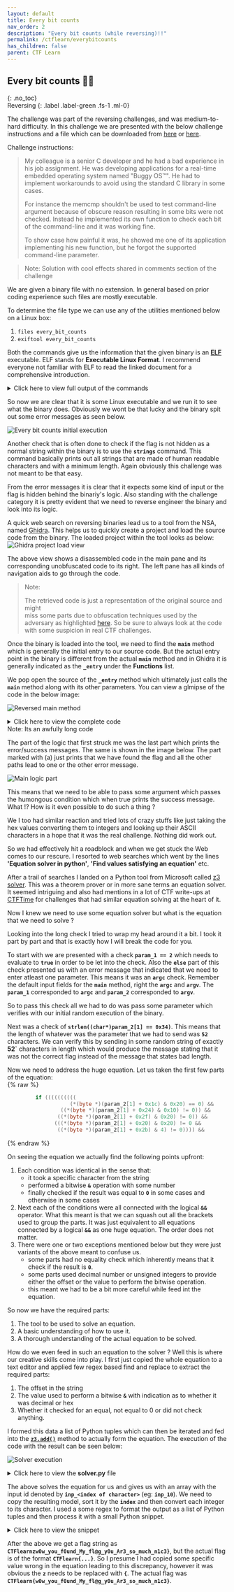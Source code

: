 ```yaml
---
layout: default
title: Every bit counts
nav_order: 2
description: "Every bit counts (while reversing)!!"
permalink: /ctflearn/everybitcounts
has_children: false
parent: CTF Learn
---
```


## Every bit counts 👨‍💻
{: .no_toc}  
Reversing
{: .label .label-green .fs-1 .ml-0}

The challenge was part of the reversing challenges, and was medium-to-hard difficulty.
In this challenge we are presented with the below challenge instructions and a file which
can be downloaded from [here][1] or [here][2].

Challenge instructions:  
> My colleague is a senior C developer and he had a bad experience in his job assignment. He 
> was developing applications for a real-time embedded operating system named "Buggy OS™". 
> He had to implement workarounds to avoid using the standard C library in some cases. 
> 
> For instance the memcmp shouldn't be used to test command-line argument because of obscure
> reason resulting in some bits were not checked. Instead he implemented its own function 
> to check each bit of the command-line and it was working fine.  
> 
> To show case how painful it was, he showed me one of its application implementing his new 
> function, but he forgot the supported command-line parameter.

> Note: Solution with cool effects shared in comments section of the challenge

We are given a binary file with no extension. In general based on prior coding experience
such files are mostly executable.  

To determine the file type we can use any of the utilities mentioned below on a Linux box:
1. `files every_bit_counts`
2. `exiftool every_bit_counts`

Both the commands give us the information that the given binary is an [**ELF**][3] executable.
ELF stands for **Executable Linux Format**. I recommend everyone not familiar with ELF to read
the linked document for a comprehensive introduction.

<details markdown="block">
  <summary>
  Click here to view full output of the commands
  </summary>

```
┌──(cryptonic㉿cryptonic-kali)-[~/CtfLearn/everybitcounts]
└─$ exiftool every_bit_counts     
ExifTool Version Number         : 12.16
File Name                       : every_bit_counts
Directory                       : .
File Size                       : 16 KiB
File Modification Date/Time     : 2021:08:29 19:27:05+05:30
File Access Date/Time           : 2021:09:14 21:21:44+05:30
File Inode Change Date/Time     : 2021:08:29 19:27:55+05:30
File Permissions                : rwxr-xr-x
File Type                       : ELF executable
File Type Extension             : 
MIME Type                       : application/octet-stream
CPU Architecture                : 64 bit
CPU Byte Order                  : Little endian
Object File Type                : Executable file
CPU Type                        : AMD x86-64
                                                                                                                                                                
┌──(cryptonic㉿cryptonic-kali)-[~/CtfLearn/everybitcounts]
└─$ file every_bit_counts 
every_bit_counts: ELF 64-bit LSB executable, x86-64, version 1 (SYSV), dynamically linked, interpreter /lib64/ld-linux-x86-64.so.2, stripped
```
</details>

So now we are clear that it is some Linux executable and we run it to see what the binary does.
Obviously we wont be that lucky and the binary spit out some error messages as seen below.  

![Every bit counts initial execution][4]

Another check that is often done to check if the flag is not hidden as a normal string within
the binary is to use the **`strings`** command. This command basically prints out all strings
that are made of human readable characters and with a minimum length. Again obviously this 
challenge was not meant to be that easy.

From the error messages it is clear that it expects some kind of input or the flag is hidden
behind the binariy's logic. Also standing with the challenge category it is pretty evident that
we need to reverse engineer the binary and look into its logic.  

A quick web search on reversing binaries lead us to a tool from the NSA, named [Ghidra][5]. This
helps us to quickly create a project and load the source code from the binary. The loaded project
within the tool looks as below:
![Ghidra project load view][6]

The above view shows a disassembled code in the main pane and its corresponding unobfuscated code
to its right. The left pane has all kinds of navigation aids to go through the code.  

> Note:  
> 
> The retrieved code is just a representation of the original source and might  
> miss some parts due to obfuscation techniques used by the adversary as 
> highlighted [here][7]. So be sure to always look at the code with some 
> suspicion in real CTF challenges.  

Once the binary is loaded into the tool, we need to find the **`main`** method which is generally
the initial entry to our source code. But the actual entry point in the binary is different from 
the actual **`main`** method and in Ghidra it is generally indicated as the **`_entry`** under
the **Functions** list.  

We pop open the source of the **`_entry`** method which ultimately just calls the **`main`** method
along with its other parameters. You can view a glmipse of the code in the below image:  

![Reversed main method][8]

<details markdown="block">
  <summary>
  Click here to view the complete code  
  <br>
  Note: Its an awfully long code
  </summary>  

{% raw %}
```java
undefined8 main(int param_1,undefined8 *param_2)
{
  undefined8 uVar1;
  size_t sVar2;
  
  if (param_1 == 2) {
    sVar2 = strlen((char *)param_2[1]);
    if (sVar2 == 0x34) {
      if (((((((((((*(byte *)(param_2[1] + 0x1c) & 0x20) == 0) &&
                 ((*(byte *)(param_2[1] + 0x24) & 0x10) != 0)) &&
                ((*(byte *)(param_2[1] + 0x2f) & 0x20) != 0)) &&
               (((*(byte *)(param_2[1] + 0x20) & 0x20) != 0 &&
                ((*(byte *)(param_2[1] + 0x2b) & 4) != 0)))) &&
              ((((int)*(char *)(param_2[1] + 0x32) & 0x80U) == 0 &&
               (((*(byte *)(param_2[1] + 8) & 1) != 0 && ((*(byte *)(param_2[1] + 0x2e) & 4) != 0)))
               ))) && (((((int)*(char *)(param_2[1] + 0x20) & 0x80U) == 0 &&
                        ((((((*(byte *)(param_2[1] + 8) & 4) == 0 &&
                            ((*(byte *)(param_2[1] + 0x30) & 0x10) != 0)) &&
                           (((int)*(char *)(param_2[1] + 0x10) & 0x80U) == 0)) &&
                          ((((*(byte *)(param_2[1] + 0x13) & 8) == 0 &&
                            ((*(byte *)(param_2[1] + 8) & 0x40) != 0)) &&
                           (((*(byte *)(param_2[1] + 0x2b) & 0x10) != 0 &&
                            (((*(byte *)(param_2[1] + 0xf) & 4) != 0 &&
                             ((*(byte *)param_2[1] & 4) == 0)))))))) &&
                         ((*(byte *)(param_2[1] + 0x2b) & 8) == 0)))) &&
                       (((((*(byte *)(param_2[1] + 0x19) & 0x40) != 0 &&
                          ((*(byte *)(param_2[1] + 4) & 1) != 0)) &&
                         (((int)*(char *)(param_2[1] + 0x2b) & 0x80U) == 0)) &&
                        ((((*(byte *)(param_2[1] + 0x2c) & 8) == 0 &&
                          ((*(byte *)(param_2[1] + 0x21) & 0x20) != 0)) &&
                         (((*(byte *)(param_2[1] + 0x1d) & 0x10) == 0 &&
                          (((*(byte *)(param_2[1] + 0x21) & 1) != 0 &&
                           ((*(byte *)(param_2[1] + 0x1c) & 0x40) != 0)))))))))))) &&
            ((((((*(byte *)(param_2[1] + 0x17) & 0x40) != 0 &&
                (((((*(byte *)(param_2[1] + 0x18) & 1) != 0 &&
                   ((*(byte *)(param_2[1] + 0x27) & 0x20) != 0)) &&
                  ((*(byte *)(param_2[1] + 0x25) & 4) == 0)) &&
                 ((((int)*(char *)(param_2[1] + 0xd) & 0x80U) == 0 &&
                  ((*(byte *)(param_2[1] + 0x31) & 0x20) != 0)))))) &&
               ((((((*(byte *)(param_2[1] + 9) & 4) != 0 &&
                   (((*(byte *)(param_2[1] + 7) & 0x20) != 0 &&
                    ((*(byte *)(param_2[1] + 0x30) & 4) == 0)))) &&
                  ((*(byte *)(param_2[1] + 0x12) & 4) == 0)) &&
                 (((((*(byte *)(param_2[1] + 0x2d) & 4) == 0 &&
                    ((*(byte *)(param_2[1] + 0x1e) & 0x10) != 0)) &&
                   ((*(byte *)(param_2[1] + 7) & 0x10) == 0)) &&
                  ((((*(byte *)(param_2[1] + 0x31) & 0x40) != 0 &&
                    (((int)*(char *)(param_2[1] + 2) & 0x80U) == 0)) &&
                   (((*(byte *)(param_2[1] + 0xc) & 0x40) != 0 &&
                    (((*(byte *)(param_2[1] + 0x25) & 8) == 0 &&
                     ((*(byte *)(param_2[1] + 0x1d) & 8) == 0)))))))))) &&
                (((*(byte *)(param_2[1] + 0x1d) & 0x20) != 0 &&
                 ((((*(byte *)(param_2[1] + 0x32) & 2) != 0 &&
                   ((*(byte *)(param_2[1] + 0x2d) & 1) == 0)) &&
                  ((*(byte *)(param_2[1] + 10) & 0x10) != 0)))))))) &&
              ((((((int)*(char *)(param_2[1] + 0x28) & 0x80U) == 0 &&
                 ((*(byte *)(param_2[1] + 0x12) & 2) == 0)) &&
                (((*(byte *)(param_2[1] + 0x2b) & 1) != 0 &&
                 ((((int)*(char *)(param_2[1] + 0x1a) & 0x80U) == 0 &&
                  (((int)*(char *)(param_2[1] + 0x33) & 0x80U) == 0)))))) &&
               ((*(byte *)(param_2[1] + 0x14) & 4) != 0)))) &&
             ((((((((*(byte *)(param_2[1] + 0x1e) & 8) != 0 &&
                   ((*(byte *)(param_2[1] + 4) & 0x10) == 0)) &&
                  (((int)*(char *)(param_2[1] + 4) & 0x80U) == 0)) &&
                 (((*(byte *)(param_2[1] + 0x15) & 0x40) != 0 &&
                  (((int)*(char *)(param_2[1] + 0x17) & 0x80U) == 0)))) &&
                ((*(byte *)(param_2[1] + 0xc) & 0x10) != 0)) &&
               ((((*(byte *)(param_2[1] + 0x29) & 1) != 0 &&
                 ((*(byte *)(param_2[1] + 0xd) & 0x20) != 0)) &&
                (((*(byte *)(param_2[1] + 0x24) & 1) == 0 &&
                 ((((*(byte *)(param_2[1] + 1) & 1) == 0 &&
                   (((int)*(char *)(param_2[1] + 0x13) & 0x80U) == 0)) &&
                  (((int)*(char *)(param_2[1] + 5) & 0x80U) == 0)))))))) &&
              ((((*(byte *)(param_2[1] + 0x32) & 0x40) == 0 &&
                ((*(byte *)(param_2[1] + 8) & 0x10) != 0)) &&
               (((*(byte *)(param_2[1] + 0x23) & 8) == 0 &&
                ((((((*(byte *)(param_2[1] + 9) & 8) == 0 && ((*(byte *)param_2[1] & 2) != 0)) &&
                   ((((int)*(char *)(param_2[1] + 0x15) & 0x80U) == 0 &&
                    ((((*(byte *)(param_2[1] + 7) & 1) == 0 &&
                      ((*(byte *)(param_2[1] + 0x29) & 8) != 0)) &&
                     (((int)*(char *)(param_2[1] + 3) & 0x80U) == 0)))))) &&
                  (((*(byte *)(param_2[1] + 0xe) & 2) != 0 &&
                   ((*(byte *)(param_2[1] + 0x16) & 2) != 0)))) &&
                 ((*(byte *)(param_2[1] + 0x17) & 1) != 0)))))))))))) &&
           (((((((*(byte *)(param_2[1] + 0x27) & 2) != 0 &&
                ((*(byte *)(param_2[1] + 0x10) & 0x20) == 0)) &&
               (((*(byte *)(param_2[1] + 6) & 8) == 0 &&
                (((((*(byte *)(param_2[1] + 0x1a) & 1) == 0 &&
                   ((*(byte *)(param_2[1] + 0x1e) & 4) != 0)) &&
                  ((*(byte *)(param_2[1] + 0x1a) & 2) != 0)) &&
                 ((((int)*(char *)(param_2[1] + 0x1e) & 0x80U) == 0 &&
                  (((int)*(char *)(param_2[1] + 0x16) & 0x80U) == 0)))))))) &&
              ((*(byte *)(param_2[1] + 0x23) & 0x10) == 0)) &&
             (((*(byte *)(param_2[1] + 0x30) & 1) != 0 && ((*(byte *)(param_2[1] + 0x21) & 4) != 0))
             )) && (((((*(byte *)(param_2[1] + 4) & 4) != 0 &&
                      (((((int)*(char *)(param_2[1] + 0x24) & 0x80U) == 0 &&
                        ((*(byte *)(param_2[1] + 0x1f) & 8) != 0)) &&
                       ((*(byte *)(param_2[1] + 1) & 2) == 0)))) &&
                     ((((*(byte *)(param_2[1] + 0x22) & 4) != 0 &&
                       ((*(byte *)(param_2[1] + 0x10) & 1) != 0)) &&
                      ((*(byte *)(param_2[1] + 3) & 0x10) == 0)))) &&
                    (((((*(byte *)(param_2[1] + 0x16) & 0x10) != 0 &&
                       ((*(byte *)(param_2[1] + 0x2a) & 1) != 0)) &&
                      ((((*(byte *)(param_2[1] + 0xb) & 1) != 0 &&
                        ((((*(byte *)(param_2[1] + 1) & 0x10) != 0 &&
                          ((*(byte *)(param_2[1] + 2) & 4) != 0)) &&
                         ((*(byte *)(param_2[1] + 10) & 8) == 0)))) &&
                       (((*(byte *)(param_2[1] + 0x13) & 1) != 0 &&
                        ((*(byte *)(param_2[1] + 0x24) & 8) == 0)))))) &&
                     ((((*(byte *)(param_2[1] + 4) & 8) == 0 &&
                       (((((*(byte *)(param_2[1] + 2) & 1) == 0 &&
                          ((*(byte *)(param_2[1] + 0x1b) & 0x10) == 0)) &&
                         (((*(byte *)(param_2[1] + 9) & 1) != 0 &&
                          (((((*(byte *)(param_2[1] + 0xd) & 2) == 0 &&
                             ((*(byte *)(param_2[1] + 5) & 0x20) != 0)) &&
                            ((*(byte *)(param_2[1] + 0x11) & 0x10) == 0)) &&
                           (((*(byte *)(param_2[1] + 0xd) & 0x10) != 0 &&
                            ((*(byte *)(param_2[1] + 0xd) & 0x40) != 0)))))))) &&
                        ((*(byte *)(param_2[1] + 3) & 4) != 0)))) &&
                      (((*(byte *)(param_2[1] + 7) & 2) != 0 &&
                       ((*(byte *)(param_2[1] + 0x10) & 2) != 0)))))))))))) &&
          (((((((*(byte *)(param_2[1] + 0x20) & 8) == 0 &&
               ((((*(byte *)(param_2[1] + 0x23) & 2) == 0 &&
                 ((*(byte *)(param_2[1] + 0x31) & 8) == 0)) &&
                ((*(byte *)(param_2[1] + 0x1b) & 4) != 0)))) &&
              (((((int)*(char *)(param_2[1] + 0x2f) & 0x80U) == 0 &&
                ((*(byte *)(param_2[1] + 0xd) & 8) != 0)) &&
               (((int)*(char *)(param_2[1] + 1) & 0x80U) == 0)))) &&
             (((((int)*(char *)(param_2[1] + 0x26) & 0x80U) == 0 &&
               ((*(byte *)(param_2[1] + 0x24) & 4) == 0)) &&
              (((*(byte *)(param_2[1] + 0x33) & 0x10) != 0 &&
               ((((*(byte *)(param_2[1] + 0x17) & 0x20) == 0 &&
                 ((*(byte *)(param_2[1] + 6) & 2) != 0)) &&
                (((int)*(char *)(param_2[1] + 0x23) & 0x80U) == 0)))))))) &&
            ((((*(byte *)(param_2[1] + 0x14) & 0x20) != 0 &&
              ((*(byte *)(param_2[1] + 9) & 0x20) != 0)) &&
             (((*(byte *)(param_2[1] + 0x2d) & 0x20) != 0 &&
              ((((*(byte *)(param_2[1] + 0xc) & 2) != 0 && ((*(byte *)(param_2[1] + 6) & 0x10) != 0)
                ) && (((*(byte *)(param_2[1] + 0x22) & 8) != 0 &&
                      (((((((*(byte *)(param_2[1] + 0x1a) & 0x20) != 0 &&
                           ((*(byte *)(param_2[1] + 0x17) & 2) == 0)) &&
                          ((*(byte *)(param_2[1] + 0xe) & 0x10) == 0)) &&
                         (((*(byte *)(param_2[1] + 0xc) & 8) != 0 &&
                          (((int)*(char *)(param_2[1] + 0x22) & 0x80U) == 0)))) &&
                        ((*(byte *)(param_2[1] + 0x10) & 4) != 0)) &&
                       (((*(byte *)(param_2[1] + 3) & 2) == 0 &&
                        ((*(byte *)(param_2[1] + 0x31) & 2) != 0)))))))))))))) &&
           (((((((*(byte *)(param_2[1] + 0x16) & 0x20) == 0 &&
                (((((*(byte *)(param_2[1] + 0x15) & 0x20) != 0 &&
                   ((*(byte *)(param_2[1] + 0x29) & 0x20) == 0)) &&
                  ((*(byte *)(param_2[1] + 0x25) & 2) != 0)) &&
                 ((((int)*(char *)(param_2[1] + 0x12) & 0x80U) == 0 &&
                  ((*(byte *)(param_2[1] + 7) & 4) != 0)))))) &&
               (((((*(byte *)(param_2[1] + 0x2f) & 4) != 0 &&
                  (((*(byte *)(param_2[1] + 10) & 2) == 0 &&
                   (((int)*(char *)(param_2[1] + 0xb) & 0x80U) == 0)))) &&
                 ((*(byte *)(param_2[1] + 0x20) & 4) == 0)) &&
                ((((*(byte *)(param_2[1] + 0x26) & 0x40) != 0 && ((*(byte *)param_2[1] & 0x10) == 0)
                  ) && ((*(byte *)(param_2[1] + 2) & 0x40) != 0)))))) &&
              ((((((int)*(char *)(param_2[1] + 0x1c) & 0x80U) == 0 &&
                 ((*(byte *)(param_2[1] + 0x2b) & 0x40) != 0)) &&
                (((*(byte *)(param_2[1] + 0x2f) & 8) != 0 &&
                 (((*(byte *)(param_2[1] + 0x2c) & 0x20) != 0 &&
                  ((*(byte *)(param_2[1] + 0x18) & 0x20) != 0)))))) &&
               ((*(byte *)(param_2[1] + 9) & 2) != 0)))) &&
             (((((((((*(byte *)(param_2[1] + 6) & 4) == 0 &&
                    ((*(byte *)(param_2[1] + 0x31) & 4) == 0)) && ((*(byte *)param_2[1] & 8) == 0))
                  && (((*(byte *)(param_2[1] + 0xb) & 0x40) != 0 &&
                      ((*(byte *)(param_2[1] + 5) & 1) != 0)))) &&
                 (((*(byte *)(param_2[1] + 0x14) & 8) != 0 &&
                  (((*(byte *)(param_2[1] + 0x2f) & 0x40) != 0 &&
                   ((*(byte *)(param_2[1] + 0x26) & 8) != 0)))))) &&
                ((*(byte *)(param_2[1] + 0x19) & 4) != 0)) &&
               (((((((int)*(char *)(param_2[1] + 0x21) & 0x80U) == 0 &&
                   ((*(byte *)(param_2[1] + 5) & 8) == 0)) &&
                  ((*(byte *)(param_2[1] + 0x28) & 0x10) == 0)) &&
                 ((((*(byte *)(param_2[1] + 0x19) & 0x10) != 0 &&
                   ((*(byte *)(param_2[1] + 0x25) & 1) != 0)) &&
                  (((*(byte *)(param_2[1] + 2) & 8) == 0 &&
                   (((*(byte *)(param_2[1] + 0x2a) & 0x40) != 0 &&
                    ((*(byte *)(param_2[1] + 9) & 0x10) != 0)))))))) &&
                ((((int)*(char *)(param_2[1] + 0x2e) & 0x80U) == 0 &&
                 (((((((*(byte *)(param_2[1] + 0x29) & 4) != 0 &&
                      ((*(byte *)(param_2[1] + 0x29) & 0x10) != 0)) &&
                     (((int)*(char *)(param_2[1] + 0x1d) & 0x80U) == 0)) &&
                    ((((*(byte *)param_2[1] & 0x20) == 0 &&
                      ((*(byte *)(param_2[1] + 0x25) & 0x40) == 0)) &&
                     ((((int)*(char *)(param_2[1] + 0x19) & 0x80U) == 0 &&
                      (((*(byte *)(param_2[1] + 0x17) & 0x10) == 0 &&
                       ((*(byte *)(param_2[1] + 0x1b) & 1) == 0)))))))) &&
                   ((*(byte *)(param_2[1] + 0xf) & 0x10) != 0)) &&
                  (((((*(byte *)(param_2[1] + 0x1f) & 0x40) != 0 &&
                     ((*(byte *)(param_2[1] + 0x2a) & 0x10) == 0)) &&
                    ((*(byte *)(param_2[1] + 10) & 0x20) != 0)) &&
                   (((*(byte *)(param_2[1] + 0x30) & 0x40) == 0 &&
                    (((int)*(char *)(param_2[1] + 0xf) & 0x80U) == 0)))))))))))) &&
              ((((((*(byte *)(param_2[1] + 0x1c) & 8) == 0 &&
                  (((*(byte *)(param_2[1] + 0x27) & 1) != 0 &&
                   ((*(byte *)(param_2[1] + 0x28) & 2) != 0)))) &&
                 ((*(byte *)(param_2[1] + 0x32) & 4) == 0)) &&
                ((((*(byte *)(param_2[1] + 0x27) & 0x10) != 0 &&
                  ((*(byte *)(param_2[1] + 0x2a) & 4) != 0)) &&
                 ((*(byte *)(param_2[1] + 0x2d) & 8) != 0)))) &&
               (((*(byte *)(param_2[1] + 0xd) & 4) == 0 &&
                ((*(byte *)(param_2[1] + 0x33) & 0x20) != 0)))))))) &&
            ((((((*(byte *)(param_2[1] + 0x15) & 8) == 0 &&
                (((*(byte *)(param_2[1] + 0x20) & 2) == 0 &&
                 ((*(byte *)(param_2[1] + 0x1d) & 4) != 0)))) &&
               ((*(byte *)(param_2[1] + 0x1e) & 1) != 0)) &&
              (((((*(byte *)(param_2[1] + 0x2c) & 2) != 0 && ((*(byte *)(param_2[1] + 3) & 8) != 0))
                && (((int)*(char *)(param_2[1] + 10) & 0x80U) == 0)) &&
               ((((*(byte *)(param_2[1] + 0x33) & 2) == 0 &&
                 ((*(byte *)(param_2[1] + 0x26) & 1) != 0)) &&
                (((*(byte *)(param_2[1] + 0x13) & 0x40) != 0 &&
                 (((*(byte *)(param_2[1] + 0x27) & 0x40) != 0 &&
                  ((*(byte *)(param_2[1] + 0x1b) & 0x20) != 0)))))))))) &&
             ((*(byte *)(param_2[1] + 0x2d) & 0x40) != 0)))))))) &&
         (((((((((*(byte *)(param_2[1] + 2) & 2) != 0 && ((*(byte *)(param_2[1] + 0x1b) & 8) != 0))
               && ((*(byte *)(param_2[1] + 0xb) & 0x10) != 0)) &&
              (((*(byte *)(param_2[1] + 0x18) & 0x40) != 0 && ((*(byte *)(param_2[1] + 5) & 2) == 0)
               ))) && ((*(byte *)(param_2[1] + 0x19) & 2) != 0)) &&
            ((((*(byte *)(param_2[1] + 0x1a) & 0x40) != 0 &&
              ((*(byte *)(param_2[1] + 0x18) & 4) == 0)) &&
             (((*(byte *)(param_2[1] + 4) & 0x40) != 0 &&
              ((((*(byte *)(param_2[1] + 0x2f) & 0x10) == 0 &&
                ((*(byte *)(param_2[1] + 0x29) & 0x40) != 0)) &&
               ((*(byte *)(param_2[1] + 0x22) & 0x10) != 0)))))))) &&
           ((((((((*(byte *)(param_2[1] + 0x23) & 0x40) != 0 &&
                 ((*(byte *)(param_2[1] + 5) & 4) == 0)) &&
                ((*(byte *)(param_2[1] + 0x15) & 2) == 0)) &&
               (((*(byte *)(param_2[1] + 0x2d) & 0x10) == 0 &&
                ((*(byte *)(param_2[1] + 0x24) & 2) != 0)))) &&
              ((((*(byte *)(param_2[1] + 0x28) & 0x40) != 0 &&
                ((((*(byte *)(param_2[1] + 0x15) & 4) != 0 &&
                  ((*(byte *)(param_2[1] + 0x13) & 4) != 0)) &&
                 (((int)*(char *)(param_2[1] + 0xc) & 0x80U) == 0)))) &&
               ((((((*(byte *)(param_2[1] + 0x2a) & 2) == 0 &&
                   ((*(byte *)(param_2[1] + 1) & 8) == 0)) &&
                  (((*(byte *)(param_2[1] + 0x10) & 0x10) != 0 &&
                   ((((*(byte *)(param_2[1] + 0x23) & 4) == 0 &&
                     ((*(byte *)(param_2[1] + 0xd) & 1) != 0)) &&
                    (((*(byte *)(param_2[1] + 1) & 0x40) != 0 &&
                     (((((*(byte *)(param_2[1] + 0x2e) & 1) != 0 &&
                        ((*(byte *)(param_2[1] + 0x1f) & 0x10) != 0)) &&
                       ((*(byte *)(param_2[1] + 0x26) & 4) != 0)) &&
                      (((*(byte *)(param_2[1] + 0x2f) & 2) != 0 &&
                       ((*(byte *)(param_2[1] + 0x26) & 2) != 0)))))))))))) &&
                 (((int)*(char *)(param_2[1] + 0x25) & 0x80U) == 0)) &&
                ((((*(byte *)(param_2[1] + 0x1c) & 2) == 0 &&
                  ((*(byte *)(param_2[1] + 10) & 0x40) == 0)) &&
                 ((((*(byte *)(param_2[1] + 0x2e) & 0x10) != 0 &&
                   (((((int)*(char *)(param_2[1] + 0x27) & 0x80U) == 0 &&
                     ((*(byte *)(param_2[1] + 0x2e) & 0x20) == 0)) &&
                    ((*(byte *)(param_2[1] + 0x1f) & 1) != 0)))) &&
                  ((((*(byte *)(param_2[1] + 0x25) & 0x10) != 0 && ((*(byte *)param_2[1] & 1) != 0))
                   && ((*(byte *)(param_2[1] + 0x11) & 0x20) != 0)))))))))))) &&
             ((((((*(byte *)(param_2[1] + 0xb) & 0x20) != 0 &&
                 (((int)*(char *)(param_2[1] + 0x31) & 0x80U) == 0)) &&
                (((*(byte *)(param_2[1] + 0x12) & 8) == 0 &&
                 ((((*(byte *)(param_2[1] + 0x16) & 0x40) != 0 &&
                   ((*(byte *)(param_2[1] + 0x1c) & 4) == 0)) &&
                  ((*(byte *)(param_2[1] + 0xe) & 8) != 0)))))) &&
               (((*(byte *)(param_2[1] + 0x30) & 8) == 0 &&
                ((*(byte *)(param_2[1] + 6) & 0x40) != 0)))) &&
              (((((*(byte *)(param_2[1] + 0xc) & 0x20) == 0 &&
                 ((((((((*(byte *)(param_2[1] + 0x30) & 0x20) != 0 &&
                       ((*(byte *)(param_2[1] + 0x1f) & 4) == 0)) &&
                      (((*(byte *)(param_2[1] + 0x2e) & 0x40) != 0 &&
                       (((((*(byte *)(param_2[1] + 0x21) & 8) == 0 &&
                          (((int)*(char *)(param_2[1] + 0x2a) & 0x80U) == 0)) &&
                         ((*(byte *)(param_2[1] + 0xf) & 1) != 0)) &&
                        ((((int)*(char *)(param_2[1] + 0x18) & 0x80U) == 0 &&
                         ((*(byte *)(param_2[1] + 0xc) & 4) != 0)))))))) &&
                     ((*(byte *)(param_2[1] + 0x15) & 0x10) == 0)) &&
                    (((*(byte *)(param_2[1] + 0x15) & 1) == 0 &&
                     ((*(byte *)(param_2[1] + 0x1f) & 0x20) != 0)))) &&
                   ((((*(byte *)(param_2[1] + 0x1a) & 4) != 0 &&
                     ((((*(byte *)(param_2[1] + 0x33) & 0x40) != 0 &&
                       ((*(byte *)(param_2[1] + 0x2a) & 0x20) != 0)) &&
                      ((*(byte *)(param_2[1] + 0xc) & 1) != 0)))) &&
                    ((((*(byte *)(param_2[1] + 0xf) & 8) == 0 &&
                      (((int)*(char *)(param_2[1] + 0x1b) & 0x80U) == 0)) &&
                     ((*(byte *)(param_2[1] + 0x22) & 2) != 0)))))) &&
                  (((*(byte *)(param_2[1] + 6) & 0x20) != 0 &&
                   ((*(byte *)(param_2[1] + 0x17) & 8) != 0)))))) &&
                (((*(byte *)(param_2[1] + 0x27) & 4) == 0 &&
                 ((((*(byte *)(param_2[1] + 0x12) & 1) == 0 &&
                   ((*(byte *)(param_2[1] + 0x20) & 0x10) != 0)) &&
                  ((*(byte *)(param_2[1] + 0x1c) & 1) == 0)))))) &&
               ((((*(byte *)(param_2[1] + 0x2e) & 2) != 0 &&
                 ((*(byte *)(param_2[1] + 0xb) & 2) != 0)) &&
                ((*(byte *)(param_2[1] + 0x1c) & 0x10) == 0)))))))) &&
            (((((*(byte *)(param_2[1] + 0x1d) & 2) != 0 && ((*(byte *)(param_2[1] + 0x2f) & 1) == 0)
               ) && (((*(byte *)(param_2[1] + 0x11) & 4) != 0 &&
                     ((((((*(byte *)(param_2[1] + 0xe) & 0x20) != 0 &&
                         ((*(byte *)(param_2[1] + 0x2b) & 2) == 0)) &&
                        (((int)*(char *)(param_2[1] + 0x1f) & 0x80U) == 0)) &&
                       (((*(byte *)(param_2[1] + 0x1f) & 2) == 0 &&
                        ((*(byte *)(param_2[1] + 0x23) & 0x20) == 0)))) &&
                      ((*(byte *)(param_2[1] + 0xf) & 0x40) != 0)))))) &&
             ((((*(byte *)(param_2[1] + 0x1e) & 0x20) == 0 &&
               (((int)*(char *)(param_2[1] + 0x2d) & 0x80U) == 0)) &&
              (((*(byte *)(param_2[1] + 9) & 0x40) != 0 &&
               ((((*(byte *)(param_2[1] + 7) & 8) != 0 && (((int)*(char *)param_2[1] & 0x80U) == 0))
                && ((*(byte *)(param_2[1] + 0x26) & 0x20) == 0)))))))))))) &&
          ((((((((*(byte *)(param_2[1] + 0x25) & 0x20) != 0 &&
                ((*(byte *)(param_2[1] + 0x16) & 1) != 0)) &&
               (((*(byte *)(param_2[1] + 0x32) & 0x10) != 0 &&
                (((*(byte *)(param_2[1] + 0x33) & 4) != 0 &&
                 ((*(byte *)(param_2[1] + 0x2c) & 0x10) == 0)))))) &&
              ((*(byte *)(param_2[1] + 0x19) & 0x20) == 0)) &&
             (((((*(byte *)(param_2[1] + 0x22) & 0x20) == 0 &&
                (((int)*(char *)(param_2[1] + 0x2c) & 0x80U) == 0)) &&
               ((*(byte *)(param_2[1] + 5) & 0x10) == 0)) &&
              (((*(byte *)param_2[1] & 0x40) != 0 && ((*(byte *)(param_2[1] + 0x14) & 0x10) == 0))))
             )) && ((((((((*(byte *)(param_2[1] + 8) & 8) != 0 &&
                         ((((int)*(char *)(param_2[1] + 0x11) & 0x80U) == 0 &&
                          ((*(byte *)(param_2[1] + 0x23) & 1) != 0)))) &&
                        ((*(byte *)(param_2[1] + 0x21) & 0x10) != 0)) &&
                       (((((((*(byte *)(param_2[1] + 0x20) & 1) == 0 &&
                            ((*(byte *)(param_2[1] + 0x27) & 8) == 0)) &&
                           ((*(byte *)(param_2[1] + 4) & 0x20) != 0)) &&
                          (((*(byte *)(param_2[1] + 0x16) & 4) != 0 &&
                           (((int)*(char *)(param_2[1] + 0xe) & 0x80U) == 0)))) &&
                         ((((int)*(char *)(param_2[1] + 0x14) & 0x80U) == 0 &&
                          (((*(byte *)(param_2[1] + 0x14) & 2) != 0 &&
                           ((*(byte *)(param_2[1] + 0x17) & 4) != 0)))))) &&
                        ((*(byte *)(param_2[1] + 0x2b) & 0x20) != 0)))) &&
                      (((((*(byte *)(param_2[1] + 0x22) & 1) != 0 &&
                         ((*(byte *)(param_2[1] + 0x24) & 0x20) != 0)) &&
                        ((*(byte *)(param_2[1] + 0x2e) & 8) != 0)) &&
                       (((((*(byte *)(param_2[1] + 0x1e) & 2) != 0 &&
                          ((*(byte *)(param_2[1] + 8) & 0x20) != 0)) &&
                         (((*(byte *)(param_2[1] + 0x11) & 2) != 0 &&
                          (((*(byte *)(param_2[1] + 0x1b) & 2) == 0 &&
                           ((*(byte *)(param_2[1] + 0x13) & 2) == 0)))))) &&
                        (((int)*(char *)(param_2[1] + 7) & 0x80U) == 0)))))) &&
                     ((((*(byte *)(param_2[1] + 3) & 1) == 0 &&
                       ((*(byte *)(param_2[1] + 1) & 0x20) == 0)) &&
                      ((*(byte *)(param_2[1] + 0x1e) & 0x40) != 0)))) &&
                    (((*(byte *)(param_2[1] + 5) & 0x40) != 0 &&
                     ((*(byte *)(param_2[1] + 0x22) & 0x40) != 0)))))) &&
           ((((((*(byte *)(param_2[1] + 0x1a) & 0x10) == 0 &&
               (((*(byte *)(param_2[1] + 3) & 0x40) != 0 &&
                (((int)*(char *)(param_2[1] + 0x29) & 0x80U) == 0)))) &&
              (((*(byte *)(param_2[1] + 0x28) & 1) != 0 &&
               (((((*(byte *)(param_2[1] + 0x2d) & 2) == 0 && ((*(byte *)(param_2[1] + 1) & 4) != 0)
                  ) && ((*(byte *)(param_2[1] + 0x1a) & 8) == 0)) &&
                ((((int)*(char *)(param_2[1] + 0x30) & 0x80U) == 0 &&
                 ((*(byte *)(param_2[1] + 0x19) & 8) != 0)))))))) &&
             ((((*(byte *)(param_2[1] + 0x11) & 0x40) != 0 &&
               (((*(byte *)(param_2[1] + 0x1d) & 1) != 0 &&
                ((*(byte *)(param_2[1] + 0x21) & 0x40) != 0)))) &&
              (((*(byte *)(param_2[1] + 0x1b) & 0x40) != 0 &&
               ((((((((((*(byte *)(param_2[1] + 0x19) & 1) != 0 &&
                       ((*(byte *)(param_2[1] + 10) & 1) == 0)) &&
                      ((*(byte *)(param_2[1] + 4) & 2) == 0)) &&
                     ((((*(byte *)(param_2[1] + 0x28) & 4) != 0 &&
                       ((*(byte *)(param_2[1] + 8) & 2) != 0)) &&
                      (((*(byte *)(param_2[1] + 0xf) & 2) == 0 &&
                       (((*(byte *)(param_2[1] + 0xe) & 1) != 0 &&
                        ((*(byte *)(param_2[1] + 10) & 4) == 0)))))))) &&
                    ((*(byte *)(param_2[1] + 0x2a) & 8) != 0)) &&
                   (((((*(byte *)(param_2[1] + 0x32) & 8) == 0 &&
                      ((*(byte *)(param_2[1] + 0x26) & 0x10) != 0)) &&
                     ((*(byte *)(param_2[1] + 0x32) & 1) != 0)) &&
                    ((((*(byte *)(param_2[1] + 2) & 0x10) == 0 &&
                      ((*(byte *)(param_2[1] + 0x33) & 1) != 0)) &&
                     ((((*(byte *)(param_2[1] + 0x2c) & 4) == 0 &&
                       (((*(byte *)(param_2[1] + 0x1d) & 0x40) != 0 &&
                        ((*(byte *)(param_2[1] + 0x10) & 0x40) != 0)))) &&
                      ((*(byte *)(param_2[1] + 0x18) & 0x10) != 0)))))))) &&
                  ((((((((*(byte *)(param_2[1] + 0x12) & 0x20) != 0 &&
                        ((*(byte *)(param_2[1] + 0x12) & 0x40) == 0)) &&
                       ((*(byte *)(param_2[1] + 0x14) & 0x40) != 0)) &&
                      (((*(byte *)(param_2[1] + 0x20) & 0x40) == 0 &&
                       ((*(byte *)(param_2[1] + 0xb) & 4) != 0)))) &&
                     ((*(byte *)(param_2[1] + 3) & 0x20) != 0)) &&
                    (((*(byte *)(param_2[1] + 2) & 0x20) == 0 &&
                     ((*(byte *)(param_2[1] + 7) & 0x40) != 0)))) &&
                   (((*(byte *)(param_2[1] + 0x29) & 2) != 0 &&
                    ((((*(byte *)(param_2[1] + 0x31) & 0x10) == 0 &&
                      (((int)*(char *)(param_2[1] + 9) & 0x80U) == 0)) &&
                     ((*(byte *)(param_2[1] + 0x30) & 2) == 0)))))))) &&
                 (((((*(byte *)(param_2[1] + 0x18) & 2) == 0 &&
                    ((*(byte *)(param_2[1] + 0x24) & 0x40) != 0)) &&
                   ((*(byte *)(param_2[1] + 0x11) & 1) == 0)) &&
                  (((*(byte *)(param_2[1] + 0x12) & 0x10) != 0 &&
                   ((*(byte *)(param_2[1] + 0x13) & 0x10) != 0)))))) &&
                ((((*(byte *)(param_2[1] + 0x32) & 0x20) != 0 &&
                  ((((*(byte *)(param_2[1] + 0x28) & 0x20) != 0 &&
                    ((*(byte *)(param_2[1] + 0x2c) & 0x40) != 0)) &&
                   ((*(byte *)(param_2[1] + 0x33) & 8) != 0)))) &&
                 ((((*(byte *)(param_2[1] + 0xe) & 4) != 0 &&
                   (((int)*(char *)(param_2[1] + 6) & 0x80U) == 0)) &&
                  (((*(byte *)(param_2[1] + 0x11) & 8) == 0 &&
                   ((((*(byte *)(param_2[1] + 0x16) & 8) != 0 &&
                     ((*(byte *)(param_2[1] + 0x21) & 2) == 0)) &&
                    (((*(byte *)(param_2[1] + 0x14) & 1) == 0 &&
                     (((((*(byte *)(param_2[1] + 6) & 1) == 0 &&
                        ((*(byte *)(param_2[1] + 0x13) & 0x20) != 0)) &&
                       (((int)*(char *)(param_2[1] + 8) & 0x80U) == 0)) &&
                      (((*(byte *)(param_2[1] + 0x10) & 8) != 0 &&
                       ((*(byte *)(param_2[1] + 0xf) & 0x20) != 0)))))))))))))))))))))) &&
            (((*(byte *)(param_2[1] + 0xb) & 8) == 0 &&
             ((((*(byte *)(param_2[1] + 0x18) & 8) != 0 &&
               ((*(byte *)(param_2[1] + 0xe) & 0x40) != 0)) &&
              (((*(byte *)(param_2[1] + 0x28) & 8) != 0 &&
               (((*(byte *)(param_2[1] + 0x31) & 1) != 0 &&
                ((*(byte *)(param_2[1] + 0x2c) & 1) != 0)))))))))))))))) {
        printf(s_Wow_you_found_my_flag!_00603802);
        uVar1 = 0;
      }
      else {
        printf(s_This_is_not_my_flag!_0060381a);
        uVar1 = 1;
      }
    }
    else {
      printf(s_%s:_fatal_error:_flag_has_bad_le_006037dc,*param_2);
      uVar1 = 2;
    }
  }
  else {
    printf(s_%s:_fatal_error:_no_input_flag_006037bc,*param_2);
    uVar1 = 2;
  }
  return uVar1;
}
```
{% endraw %}
</details>

The part of the logic that first struck me was the last part which prints the error/success
messages. The same is shown in the image below. The part marked with (a) just prints that 
we have found the flag and all the other paths lead to one or the other error message.  

![Main logic part][9]

This means that we need to be able to pass some argument which passes the humongous condition
which when true prints the success message. What !? How is it even possible to do such a thing ?  

We I too had similar reaction and tried lots of crazy stuffs like just taking the hex values
converting them to integers and looking up their ASCII characters in a hope that it was the
real challenge. Nothing did work out.  

So we had effectively hit a roadblock and when we get stuck the Web comes to our rescure. I 
resorted to web searches which went by the lines **'Equation solver in python'**, 
**'Find values satisfying an equation'** etc.  

After a trail of searches I landed on a Python tool from Microsoft called [z3 solver][10]. This
was a theorem prover or in more sane terms an equation solver. It seemed intriguing and also had
mentions in a lot of CTF write-ups at [CTFTime][12] for challenges that had similar equation 
solving at the heart of it.  

Now I knew we need to use some equation solver but what is the equation that we need to solve ?  

Looking into the long check I tried to wrap my head around it a bit. I took it part by part and
that is exactly how I will break the code for you.

To start with we are presented with a check **`param_1 == 2`** which needs to evaluate to **`true`**
in order to be let into the check. Also the **`else`** part of this check presented us with an error
message that indicated that we need to enter atleast one parameter. This means it was an **`argc`** 
check. Remember the default input fields for the **`main`** method, right the **`argc`** and **`argv`**.
The **`param_1`** corresponded to **`argc`** and **`param_2`** corresponded to **`argv`**.  

So to pass this check all we had to do was pass some parameter which verifies with our initial 
random execution of the binary.  

Next was a check of **`strlen((char*)param_2[1] == 0x34)`**. This means that the length of whatever was
the parameter that we had to send was **`52`** characters. We can verify this by sending in some random
string of exactly **52`** characters in length which would produce the message stating that it was not
the correct flag instead of the message that states bad length.  

Now we need to address the huge equation. Let us taken the first few parts of the equation:  
{% raw %}
```java
         if ((((((((((
                    (*(byte *)(param_2[1] + 0x1c) & 0x20) == 0) &&
                 ((*(byte *)(param_2[1] + 0x24) & 0x10) != 0)) &&
                ((*(byte *)(param_2[1] + 0x2f) & 0x20) != 0)) &&
               (((*(byte *)(param_2[1] + 0x20) & 0x20) != 0 &&
                ((*(byte *)(param_2[1] + 0x2b) & 4) != 0)))) &&
```
{% endraw %}

On seeing the equation we actually find the following points upfront:
1. Each condition was identical in the sense that:
   - it took a specific character from the string
   - performed a bitwise **`&`** operation with some number
   - finally checked if the result was equal to **`0`** in some cases and otherwise in some cases
2. Next each of the conditions were all connected with the logical **`&&`** operator. What this meant
   is that we can squash out all the brackets used to group the parts. It was just equivalent to all
   equations connected by a logical **`&&`** as one huge equation. The order does not matter.
3. There were one or two exceptions mentioned below but they were just variants of the above meant to
   confuse us.
   - some parts had no equality check which inherently means that it check if the result is **`0`**.
   - some parts used decimal number or unsigned integers to provide either the offset or the value to
     perform the bitwise operation.
   - this meant we had to be a bit more careful while feed int the equation.  

So now we have the required parts:
1. The tool to be used to solve an equation.
2. A basic understanding of how to use it.
3. A thorough understanding of the actual equation to be solved.

How do we even feed in such an equation to the solver ? Well this is where our creative skills come into
play. I first just copied the whole equation to a text editor and applied few regex based find and replace
to extract the required parts:
1. The offset in the string
2. The value used to perform a bitwise **`&`** with indication as to whether it was decimal or hex
3. Whether it checked for an equal, not equal to 0 or did not check anything.

I formed this data a list of Python tuples which can then be iterated and fed into the [**`z3.add()`**][13]
method to actually form the equation. The execution of the code with the result can be seen below:

![Solver execution][14]

<details markdown="block">
  <summary>
  Click here to view the <b>solver.py</b> file
  </summary>

```python
from z3 import *

inp = BitVecs(" ".join(["inp_" + str(idx) for idx in range(53)]), 8)

s = Solver()
y = BitVecVal(5, 8)

vals = [
    (0x1C, 0x20, True),
    (0x24, 0x10, False),
    (0x2F, 0x20, False),
    (0x20, 0x20, False),
    (0x2B, 4, False),
    (0x32, 0x80, True),
    (0x2E, 4, False),
    (0x20, 0x80, True),
    (8, 4, True),
    (0x30, 0x10, False),
    (0x10, 0x80, True),
    (0x13, 8, True),
    (8, 0x40, False),
    (0x2B, 0x10, False),
    (0xF, 4, False),
    (0, 4, True),
    (0x2B, 8, True),
    (0x19, 0x40, False),
    (4, 1, False),
    (0x2B, 0x80, True),
    (0x2C, 8, True),
    (0x21, 0x20, False),
    (0x1D, 0x10, True),
    (0x21, 1, False),
    (0x1C, 0x40, False),
    (0x17, 0x40, False),
    (0x18, 1, False),
    (0x27, 0x20, False),
    (0x25, 4, True),
    (0xD, 0x80, True),
    (0x31, 0x20, False),
    (9, 4, False),
    (7, 0x20, False),
    (0x30, 4, True),
    (0x12, 4, True),
    (0x2D, 4, True),
    (0x1E, 0x10, False),
    (7, 0x10, True),
    (0x31, 0x40, False),
    (2, 0x80, True),
    (0xC, 0x40, False),
    (0x25, 8, True),
    (0x1D, 8, True),
    (0x1D, 0x20, False),
    (0x32, 2, False),
    (0x2D, 1, True),
    (10, 0x10, False),
    (0x28, 0x80, True),
    (0x12, 2, True),
    (0x2B, 1, False),
    (0x1A, 0x80, True),
    (0x33, 0x80, True),
    (0x14, 4, False),
    (0x1E, 8, False),
    (4, 0x10, True),
    (4, 0x80, True),
    (0x15, 0x40, False),
    (0x17, 0x80, True),
    (0xC, 0x10, False),
    (0x29, 1, False),
    (0xD, 0x20, False),
    (0x24, 1, True),
    (1, 1, True),
    (0x13, 0x80, True),
    (5, 0x80, True),
    (0x32, 0x40, True),
    (8, 0x10, False),
    (0x23, 8, True),
    (9, 8, True),
    (0, 2, False),
    (0x15, 0x80, True),
    (7, 1, True),
    (0x29, 8, False),
    (3, 0x80, True),
    (0xE, 2, False),
    (0x16, 2, False),
    (0x17, 1, False),
    (0x27, 2, False),
    (0x10, 0x20, True),
    (6, 8, True),
    (0x1A, 1, True),
    (0x1E, 4, False),
    (0x1A, 2, False),
    (0x1E, 0x80, True),
    (0x16, 0x80, True),
    (0x23, 0x10, True),
    (0x30, 1, False),
    (0x21, 4, False),
    (4, 4, False),
    (0x24, 0x80, True),
    (0x1F, 8, False),
    (1, 2, True),
    (0x22, 4, False),
    (0x10, 1, False),
    (3, 0x10, True),
    (0x16, 0x10, False),
    (0x2A, 1, False),
    (0xB, 1, False),
    (1, 0x10, False),
    (2, 4, False),
    (10, 8, True),
    (0x13, 1, False),
    (0x24, 8, True),
    (4, 8, True),
    (2, 1, True),
    (0x1B, 0x10, True),
    (9, 1, False),
    (0xD, 2, True),
    (5, 0x20, False),
    (0x11, 0x10, True),
    (0xD, 0x10, False),
    (0xD, 0x40, False),
    (3, 4, False),
    (7, 2, False),
    (0x10, 2, False),
    (0x20, 8, True),
    (0x23, 2, True),
    (0x31, 8, True),
    (0x1B, 4, False),
    (0x2F, 0x80, True),
    (0xD, 8, False),
    (1, 0x80, True),
    (0x26, 0x80, True),
    (0x24, 4, True),
    (0x33, 0x10, False),
    (0x17, 0x20, True),
    (6, 2, False),
    (0x23, 0x80, True),
    (0x14, 0x20, False),
    (9, 0x20, False),
    (0x2D, 0x20, False),
    (0xC, 2, False),
    (6, 0x10, False),
    (0x22, 8, False),
    (0x1A, 0x20, False),
    (0x17, 2, True),
    (0xE, 0x10, True),
    (0xC, 8, False),
    (0x22, 0x80, True),
    (0x10, 4, False),
    (3, 2, True),
    (0x31, 2, False),
    (0x16, 0x20, True),
    (0x15, 0x20, False),
    (0x29, 0x20, True),
    (0x25, 2, False),
    (0x12, 0x80, True),
    (7, 4, False),
    (0x2F, 4, False),
    (10, 2, True),
    (0xB, 0x80, True),
    (0x20, 4, True),
    (0x26, 0x40, False),
    (0, 0x10, True),
    (2, 0x40, False),
    (0x1C, 0x80, True),
    (0x2B, 0x40, False),
    (0x2F, 8, False),
    (0x2C, 0x20, False),
    (0x18, 0x20, False),
    (9, 2, False),
    (6, 4, True),
    (0x31, 4, True),
    (0, 8, True),
    (0xB, 0x40, False),
    (5, 1, False),
    (0x14, 8, False),
    (0x2F, 0x40, False),
    (0x26, 8, False),
    (0x19, 4, False),
    (0x21, 0x80, True),
    (5, 8, True),
    (0x28, 0x10, True),
    (0x19, 0x10, False),
    (0x25, 1, False),
    (2, 8, True),
    (0x2A, 0x40, False),
    (9, 0x10, False),
    (0x2E, 0x80, True),
    (0x29, 4, False),
    (0x29, 0x10, False),
    (0x1D, 0x80, True),
    (0, 0x20, True),
    (0x25, 0x40, True),
    (0x19, 0x80, True),
    (0x17, 0x10, True),
    (0x1B, 1, True),
    (0xF, 0x10, False),
    (0x1F, 0x40, False),
    (0x2A, 0x10, True),
    (10, 0x20, False),
    (0x30, 0x40, True),
    (0xF, 0x80, True),
    (0x1C, 8, True),
    (0x27, 1, False),
    (0x28, 2, False),
    (0x32, 4, True),
    (0x27, 0x10, False),
    (0x2A, 4, False),
    (0x2D, 8, False),
    (0xD, 4, True),
    (0x33, 0x20, False),
    (0x15, 8, True),
    (0x20, 2, True),
    (0x1D, 4, False),
    (0x1E, 1, False),
    (0x2C, 2, False),
    (3, 8, False),
    (10, 0x80, True),
    (0x33, 2, True),
    (0x26, 1, False),
    (0x13, 0x40, False),
    (0x27, 0x40, False),
    (0x1B, 0x20, False),
    (0x2D, 0x40, False),
    (2, 2, False),
    (0x1B, 8, False),
    (0xB, 0x10, False),
    (0x18, 0x40, False),
    (5, 2, True),
    (0x19, 2, False),
    (0x1A, 0x40, False),
    (0x18, 4, True),
    (4, 0x40, False),
    (0x2F, 0x10, True),
    (0x29, 0x40, False),
    (0x22, 0x10, False),
    (0x23, 0x40, False),
    (5, 4, True),
    (0x15, 2, True),
    (0x2D, 0x10, True),
    (0x24, 2, False),
    (0x28, 0x40, False),
    (0x15, 4, False),
    (0x13, 4, False),
    (0xC, 0x80, True),
    (0x2A, 2, True),
    (1, 8, True),
    (0x10, 0x10, False),
    (0x23, 4, True),
    (0xD, 1, False),
    (1, 0x40, False),
    (0x2E, 1, False),
    (0x1F, 0x10, False),
    (0x26, 4, False),
    (0x2F, 2, False),
    (0x26, 2, False),
    (0x25, 0x80, True),
    (0x1C, 2, True),
    (10, 0x40, True),
    (0x2E, 0x10, False),
    (0x27, 0x80, True),
    (0x2E, 0x20, True),
    (0x1F, 1, False),
    (0x25, 0x10, False),
    (0, 1, False),
    (0x11, 0x20, False),
    (0xB, 0x20, False),
    (0x31, 0x80, True),
    (0x12, 8, True),
    (0x16, 0x40, False),
    (0x1C, 4, True),
    (0xE, 8, False),
    (0x30, 8, True),
    (6, 0x40, False),
    (0xC, 0x20, True),
    (0x30, 0x20, False),
    (0x1F, 4, True),
    (0x2E, 0x40, False),
    (0x21, 8, True),
    (0x2A, 0x80, True),
    (0xF, 1, False),
    (0x18, 0x80, True),
    (0xC, 4, False),
    (0x15, 0x10, True),
    (0x15, 1, True),
    (0x1F, 0x20, False),
    (0x1A, 4, False),
    (0x33, 0x40, False),
    (0x2A, 0x20, False),
    (0xC, 1, False),
    (0xF, 8, True),
    (0x1B, 0x80, True),
    (0x22, 2, False),
    (6, 0x20, False),
    (0x17, 8, False),
    (0x27, 4, True),
    (0x12, 1, True),
    (0x20, 0x10, False),
    (0x1C, 1, True),
    (0x2E, 2, False),
    (0xB, 2, False),
    (0x1C, 0x10, True),
    (0x1D, 2, False),
    (0x2F, 1, True),
    (0x11, 4, False),
    (0xE, 0x20, False),
    (0x2B, 2, True),
    (0x1F, 0x80, True),
    (0x1F, 2, True),
    (0x23, 0x20, True),
    (0xF, 0x40, False),
    (0x1E, 0x20, True),
    (0x2D, 0x80, True),
    (9, 0x40, False),
    (7, 8, False),
    (0, 0x80, True),
    (0x26, 0x20, True),
    (0x25, 0x20, False),
    (0x16, 1, False),
    (0x32, 0x10, False),
    (0x33, 4, False),
    (0x2C, 0x10, True),
    (0x19, 0x20, True),
    (0x22, 0x20, True),
    (0x2C, 0x80, True),
    (5, 0x10, True),
    (0, 0x40, False),
    (0x14, 0x10, True),
    (8, 8, False),
    (0x11, 0x80, True),
    (0x23, 1, False),
    (0x21, 0x10, False),
    (0x20, 1, True),
    (0x27, 8, True),
    (4, 0x20, False),
    (0x16, 4, False),
    (0xE, 0x80, True),
    (0x14, 0x80, True),
    (0x14, 2, False),
    (0x17, 4, False),
    (0x2B, 0x20, False),
    (0x22, 1, False),
    (0x24, 0x20, False),
    (0x2E, 8, False),
    (0x1E, 2, False),
    (8, 0x20, False),
    (0x11, 2, False),
    (0x1B, 2, True),
    (0x13, 2, True),
    (7, 0x80, True),
    (3, 1, True),
    (1, 0x20, True),
    (0x1E, 0x40, False),
    (5, 0x40, False),
    (0x22, 0x40, False),
    (0x1A, 0x10, True),
    (3, 0x40, False),
    (0x29, 0x80, True),
    (0x28, 1, False),
    (0x2D, 2, True),
    (1, 4, False),
    (0x1A, 8, True),
    (0x30, 0x80, True),
    (0x19, 8, False),
    (0x11, 0x40, False),
    (0x1D, 1, False),
    (0x21, 0x40, False),
    (0x1B, 0x40, False),
    (0x19, 1, False),
    (10, 1, True),
    (4, 2, True),
    (0x28, 4, False),
    (8, 2, False),
    (0xF, 2, True),
    (0xE, 1, False),
    (10, 4, True),
    (0x2A, 8, False),
    (0x32, 8, True),
    (0x26, 0x10, False),
    (0x32, 1, False),
    (2, 0x10, True),
    (0x33, 1, False),
    (0x2C, 4, True),
    (0x1D, 0x40, False),
    (0x10, 0x40, False),
    (0x18, 0x10, False),
    (0x12, 0x20, False),
    (0x12, 0x40, True),
    (0x14, 0x40, False),
    (0x20, 0x40, True),
    (0xB, 4, False),
    (3, 0x20, False),
    (2, 0x20, True),
    (7, 0x40, False),
    (0x29, 2, False),
    (0x31, 0x10, True),
    (9, 0x80, True),
    (0x30, 2, True),
    (0x18, 2, True),
    (0x24, 0x40, False),
    (0x11, 1, True),
    (0x12, 0x10, False),
    (0x13, 0x10, False),
    (0x32, 0x20, False),
    (0x28, 0x20, False),
    (0x2C, 0x40, False),
    (0x33, 8, False),
    (0xE, 4, False),
    (6, 0x80, True),
    (0x11, 8, True),
    (0x16, 8, False),
    (0x21, 2, True),
    (0x14, 1, True),
    (6, 1, True),
    (0x13, 0x20, False),
    (8, 0x80, True),
    (0x10, 8, False),
    (0xF, 0x20, False),
    (0xB, 8, True),
    (0x18, 8, False),
    (0xE, 0x40, False),
    (0x28, 8, False),
    (0x31, 1, False),
    (0x2C, 1, False),
]


def getexpr(offset: int, bitwiseval: int, is_equal_zero: True):
    global inp

    if is_equal_zero is None:
        return inp[1 + offset] & BitVecVal(bitwiseval, 8)
    elif is_equal_zero:
        return (inp[1 + offset] & BitVecVal(bitwiseval, 8)) == 0
    else:
        return (inp[1 + offset] & BitVecVal(bitwiseval, 8)) != 0


s.add(And([getexpr(off, bw, is_eq) for (off, bw, is_eq) in vals]))

print(s.check())
print(s.model())
```
</details>

The above solves the equation for us and gives us with an array with the
input id denoted by **`inp_<index of character>`** (eg: **`inp_10`**). We need
to copy the resulting model, sort it by the **`index`** and then convert each
integer to its character. I used a some regex to format the output as a list of 
Python tuples and then process it with a small Python snippet.

<details markdown="block">
  <summary>
  Click here to view the snippet
  </summary>

```python
# output obtained from Z3 solve.py
x = [("inp_16",117),("inp_50",99),("inp_1",67),("inp_31",95),("inp_21",110),("inp_44",117),
     ("inp_37",114),("inp_35",95),("inp_9",122),("inp_24",77),("inp_48",110),("inp_34",117),
     ("inp_51",51),("inp_19",48),("inp_49",49),("inp_20",117),("inp_15",111),("inp_28",108),
     ("inp_33",48),("inp_26",95),("inp_36",65),("inp_5",101),("inp_46",104),("inp_18",102),
     ("inp_47",95),("inp_27",102),("inp_43",109),("inp_17",95),("inp_4",108),("inp_41",111),
     ("inp_13",95),("inp_8",110),("inp_23",95),("inp_39",95),("inp_25",121),("inp_45",99),
     ("inp_38",51),("inp_12",119),("inp_30",103),("inp_52",125),("inp_40",115),("inp_11",48),
     ("inp_14",121),("inp_6",97),("inp_3",70),("inp_10",119),("inp_2",84),("inp_29",64),
     ("inp_42",95),("inp_32",121),("inp_22",100),("inp_7",114)]

# sort the list by the integer after inp_ in the 
# first entry of each tuple in the list
x.sort(key=lambda x: int(x[0].split("_")[1]))

# convert each value to its character and concatenate
"".join([chr(y) for z,y in x])
```
</details>

After the above we get a flag string as **`CTFlearnzw0w_you_f0und_My_fl@g_y0u_Ar3_so_much_n1c3}`**, but
the actual flag is of the format **`CTFlearn{...}`**. So I presume I had copied some specific value wrong
in the equation leading to this discrepancy, however it was obvious the **`z`** needs to be replaced with
**`{`**. The actual flag was **`CTFlearn{w0w_you_f0und_My_fl@g_y0u_Ar3_so_much_n1c3}`**.



[1]: https://ctflearn.com/challenge/download/921
[2]: https://mega.nz/file/lthQ0RRR#zfA_6iiM6Pd748BYGlqL6Yx6en3qAh6zYWclm51UqHQ
[3]: https://linuxhint.com/understanding_elf_file_format/
[4]: https://gcdn.pbrd.co/images/ceEWI2Wdu9jS.gif?o=1
[5]: https://ghidra-sre.org/
[6]: https://gcdn.pbrd.co/images/EJmhzdf8usvL.png?o=1
[7]: https://0xpat.github.io/Malware_development_part_6/
[8]: https://gcdn.pbrd.co/images/uWHZCffQaToe.gif?o=1
[9]: https://gcdn.pbrd.co/images/vOxmI7AdKVhU.png?o=1
[10]: https://github.com/Z3Prover/z3
[11]: http://theory.stanford.edu/~nikolaj/programmingz3.html
[12]: https://ctftime.org
[13]: http://theory.stanford.edu/~nikolaj/programmingz3.html#sec-logical-interface
[14]: https://gcdn.pbrd.co/images/XqH72wkzFtpS.gif?o=1